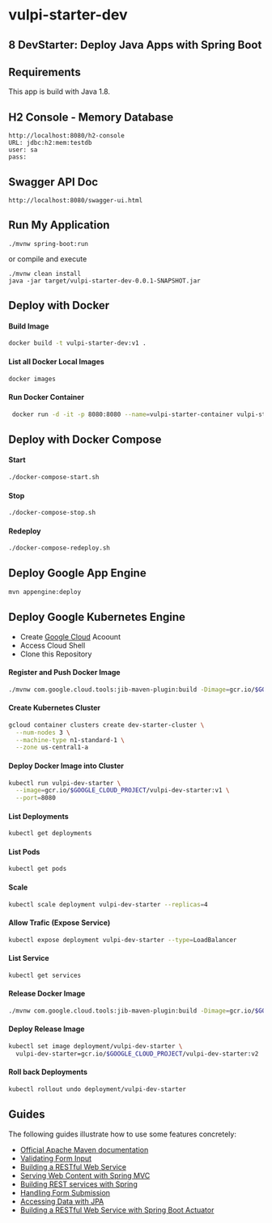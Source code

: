 # vulpi-starter-dev

## 8 DevStarter: Deploy Java Apps with Spring Boot

## Requirements
This app is build with Java 1.8.

## H2 Console - Memory Database
```
http://localhost:8080/h2-console
URL: jdbc:h2:mem:testdb
user: sa
pass:
```

## Swagger API Doc
```
http://localhost:8080/swagger-ui.html
```

## Run My Application
```
./mvnw spring-boot:run
```
or compile and execute
```
./mvnw clean install 
java -jar target/vulpi-starter-dev-0.0.1-SNAPSHOT.jar
```


## Deploy with Docker

#### Build Image
```bash
docker build -t vulpi-starter-dev:v1 .
```

#### List all Docker Local Images
```bash
docker images
```

#### Run Docker Container
```bash
 docker run -d -it -p 8080:8080 --name=vulpi-starter-container vulpi-starter-dev:v1
```

## Deploy with Docker Compose

#### Start
```bash
./docker-compose-start.sh
```

#### Stop
```bash
./docker-compose-stop.sh
```

#### Redeploy
```bash
./docker-compose-redeploy.sh
```

## Deploy Google App Engine 
```bash
mvn appengine:deploy
```

## Deploy Google Kubernetes Engine 

* Create [Google Cloud](https://cloud.google.com) Acoount
* Access Cloud Shell 
* Clone this Repository

#### Register and Push Docker Image
```bash
./mvnw com.google.cloud.tools:jib-maven-plugin:build -Dimage=gcr.io/$GOOGLE_CLOUD_PROJECT/vulpi-dev-starter:v1
```

#### Create Kubernetes Cluster
```bash
gcloud container clusters create dev-starter-cluster \
  --num-nodes 3 \
  --machine-type n1-standard-1 \
  --zone us-central1-a
```

#### Deploy Docker Image into Cluster
```bash
kubectl run vulpi-dev-starter \
  --image=gcr.io/$GOOGLE_CLOUD_PROJECT/vulpi-dev-starter:v1 \
  --port=8080
```

#### List Deployments
```bash
kubectl get deployments
```

#### List Pods
```bash
kubectl get pods
```

#### Scale
```bash
kubectl scale deployment vulpi-dev-starter --replicas=4
```

#### Allow Trafic (Expose Service)
```bash
kubectl expose deployment vulpi-dev-starter --type=LoadBalancer
```

#### List Service
```bash
kubectl get services
```

#### Release Docker Image
```bash
./mvnw com.google.cloud.tools:jib-maven-plugin:build -Dimage=gcr.io/$GOOGLE_CLOUD_PROJECT/vulpi-dev-starter:v2
```

#### Deploy Release Image
```bash
kubectl set image deployment/vulpi-dev-starter \
  vulpi-dev-starter=gcr.io/$GOOGLE_CLOUD_PROJECT/vulpi-dev-starter:v2
```

#### Roll back Deployments
```bash
kubectl rollout undo deployment/vulpi-dev-starter
```


## Guides
The following guides illustrate how to use some features concretely:

* [Official Apache Maven documentation](https://maven.apache.org/guides/index.html)
* [Validating Form Input](https://spring.io/guides/gs/validating-form-input/)
* [Building a RESTful Web Service](https://spring.io/guides/gs/rest-service/)
* [Serving Web Content with Spring MVC](https://spring.io/guides/gs/serving-web-content/)
* [Building REST services with Spring](https://spring.io/guides/tutorials/bookmarks/)
* [Handling Form Submission](https://spring.io/guides/gs/handling-form-submission/)
* [Accessing Data with JPA](https://spring.io/guides/gs/accessing-data-jpa/)
* [Building a RESTful Web Service with Spring Boot Actuator](https://spring.io/guides/gs/actuator-service/)
